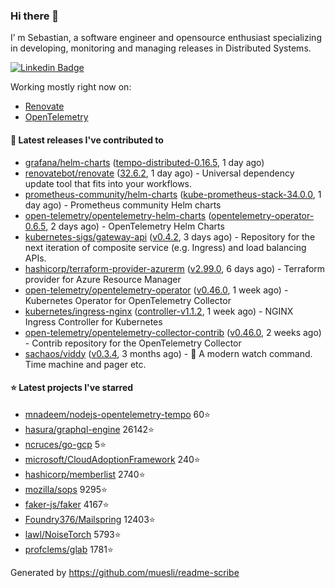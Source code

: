 ### Hi there 👋

I’ m Sebastian, a software engineer and opensource enthusiast specializing in developing, monitoring and managing releases in Distributed Systems.

[![Linkedin Badge](https://img.shields.io/badge/-LinkedIn-blue?style=flat&logo=Linkedin&logoColor=white&link=https://www.linkedin.com/in/sebastian-poxhofer/)](https://www.linkedin.com/in/sebastian-poxhofer/)

Working mostly right now on:
- [Renovate](https://github.com/renovatebot/renovate)
- [OpenTelemetry](https://github.com/open-telemetry)



#### 🚀 Latest releases I've contributed to

- [grafana/helm-charts](https://github.com/grafana/helm-charts) ([tempo-distributed-0.16.5](https://github.com/grafana/helm-charts/releases/tag/tempo-distributed-0.16.5), 1 day ago)
- [renovatebot/renovate](https://github.com/renovatebot/renovate) ([32.6.2](https://github.com/renovatebot/renovate/releases/tag/32.6.2), 1 day ago) - Universal dependency update tool that fits into your workflows.
- [prometheus-community/helm-charts](https://github.com/prometheus-community/helm-charts) ([kube-prometheus-stack-34.0.0](https://github.com/prometheus-community/helm-charts/releases/tag/kube-prometheus-stack-34.0.0), 1 day ago) - Prometheus community Helm charts
- [open-telemetry/opentelemetry-helm-charts](https://github.com/open-telemetry/opentelemetry-helm-charts) ([opentelemetry-operator-0.6.5](https://github.com/open-telemetry/opentelemetry-helm-charts/releases/tag/opentelemetry-operator-0.6.5), 2 days ago) - OpenTelemetry Helm Charts
- [kubernetes-sigs/gateway-api](https://github.com/kubernetes-sigs/gateway-api) ([v0.4.2](https://github.com/kubernetes-sigs/gateway-api/releases/tag/v0.4.2), 3 days ago) - Repository for the next iteration of composite service (e.g. Ingress) and load balancing APIs.
- [hashicorp/terraform-provider-azurerm](https://github.com/hashicorp/terraform-provider-azurerm) ([v2.99.0](https://github.com/hashicorp/terraform-provider-azurerm/releases/tag/v2.99.0), 6 days ago) - Terraform provider for Azure Resource Manager
- [open-telemetry/opentelemetry-operator](https://github.com/open-telemetry/opentelemetry-operator) ([v0.46.0](https://github.com/open-telemetry/opentelemetry-operator/releases/tag/v0.46.0), 1 week ago) - Kubernetes Operator for OpenTelemetry Collector
- [kubernetes/ingress-nginx](https://github.com/kubernetes/ingress-nginx) ([controller-v1.1.2](https://github.com/kubernetes/ingress-nginx/releases/tag/controller-v1.1.2), 1 week ago) - NGINX Ingress Controller for Kubernetes
- [open-telemetry/opentelemetry-collector-contrib](https://github.com/open-telemetry/opentelemetry-collector-contrib) ([v0.46.0](https://github.com/open-telemetry/opentelemetry-collector-contrib/releases/tag/v0.46.0), 2 weeks ago) - Contrib repository for the OpenTelemetry Collector
- [sachaos/viddy](https://github.com/sachaos/viddy) ([v0.3.4](https://github.com/sachaos/viddy/releases/tag/v0.3.4), 3 months ago) - 👀 A modern watch command. Time machine and pager etc.

#### ⭐ Latest projects I've starred

- [mnadeem/nodejs-opentelemetry-tempo](https://github.com/mnadeem/nodejs-opentelemetry-tempo}) 60⭐
- [hasura/graphql-engine](https://github.com/hasura/graphql-engine}) 26142⭐
- [ncruces/go-gcp](https://github.com/ncruces/go-gcp}) 5⭐
- [microsoft/CloudAdoptionFramework](https://github.com/microsoft/CloudAdoptionFramework}) 240⭐
- [hashicorp/memberlist](https://github.com/hashicorp/memberlist}) 2740⭐
- [mozilla/sops](https://github.com/mozilla/sops}) 9295⭐
- [faker-js/faker](https://github.com/faker-js/faker}) 4167⭐
- [Foundry376/Mailspring](https://github.com/Foundry376/Mailspring}) 12403⭐
- [lawl/NoiseTorch](https://github.com/lawl/NoiseTorch}) 5793⭐
- [profclems/glab](https://github.com/profclems/glab}) 1781⭐



Generated by https://github.com/muesli/readme-scribe
